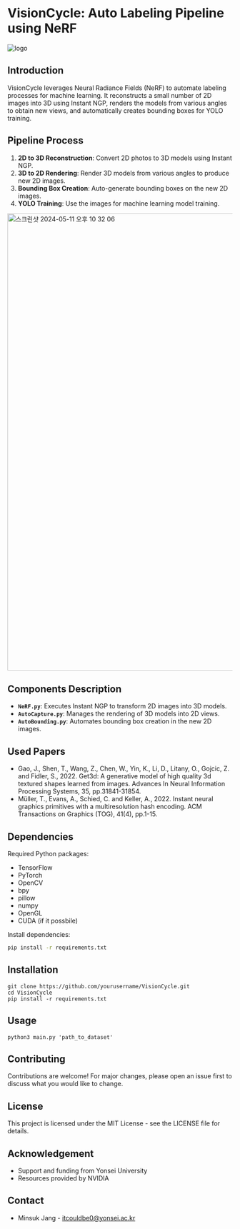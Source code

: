 

# VisionCycle: Auto Labeling Pipeline using NeRF

![logo](https://github.com/tersite1/tersite1/assets/160453556/41c721bf-ab38-4264-a3e0-23388e62fcc1)



## Introduction
VisionCycle leverages Neural Radiance Fields (NeRF) to automate labeling processes for machine learning. It reconstructs a small number of 2D images into 3D using Instant NGP, renders the models from various angles to obtain new views, and automatically creates bounding boxes for YOLO training.



## Pipeline Process
1. **2D to 3D Reconstruction**: Convert 2D photos to 3D models using Instant NGP.
2. **3D to 2D Rendering**: Render 3D models from various angles to produce new 2D images.
3. **Bounding Box Creation**: Auto-generate bounding boxes on the new 2D images.
4. **YOLO Training**: Use the images for machine learning model training.

<img width="1024" alt="스크린샷 2024-05-11 오후 10 32 06" src="https://github.com/tersite1/tersite1/assets/160453556/0b7cc713-7b17-4ba5-abbe-d7631e7e136d">



## Components Description
- **`NeRF.py`**: Executes Instant NGP to transform 2D images into 3D models.
- **`AutoCapture.py`**: Manages the rendering of 3D models into 2D views.
- **`AutoBounding.py`**: Automates bounding box creation in the new 2D images.

## Used Papers
- Gao, J., Shen, T., Wang, Z., Chen, W., Yin, K., Li, D., Litany, O., Gojcic, Z. and Fidler, S., 2022. Get3d: A generative model of high quality 3d textured shapes learned from images. Advances In Neural Information Processing Systems, 35, pp.31841-31854.
- Müller, T., Evans, A., Schied, C. and Keller, A., 2022. Instant neural graphics primitives with a multiresolution hash encoding. ACM Transactions on Graphics (TOG), 41(4), pp.1-15.

## Dependencies
Required Python packages:
- TensorFlow
- PyTorch
- OpenCV
- bpy
- pillow
- numpy
- OpenGL
- CUDA (if it possbile)

Install dependencies:

```bash
pip install -r requirements.txt
```

## Installation
```
git clone https://github.com/yourusername/VisionCycle.git
cd VisionCycle
pip install -r requirements.txt
```

## Usage

```
python3 main.py 'path_to_dataset'
```

## Contributing

Contributions are welcome! For major changes, please open an issue first to discuss what you would like to change.

## License

This project is licensed under the MIT License - see the LICENSE file for details.

## Acknowledgement

-  Support and funding from Yonsei University
-  Resources provided by NVIDIA

## Contact
- Minsuk Jang - itcouldbe0@yonsei.ac.kr




